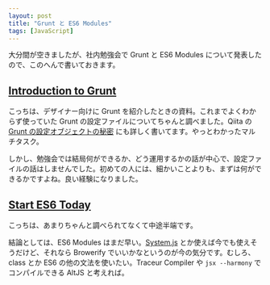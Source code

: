 ```yaml
---
layout: post
title: "Grunt と ES6 Modules"
tags: [JavaScript]
---
```


大分間が空きましたが、社内勉強会で Grunt と ES6 Modules について発表したので、このへんで書いておきます。

## [Introduction to Grunt](https://speakerdeck.com/shuhei/introduction-to-grunt)

こっちは、デザイナー向けに Grunt を紹介したときの資料。これまでよくわからず使っていた Grunt の設定ファイルについてちゃんと調べました。Qiita の[Grunt の設定オブジェクトの秘密](http://qiita.com/shuhei/items/1156a795903b55d6b0d7) にも詳しく書いてます。やっとわかったマルチタスク。

しかし、勉強会では結局何ができるか、どう運用するかの話が中心で、設定ファイルの話はしませんでした。初めての人には、細かいことよりも、まずは何ができるかですよね。良い経験になりました。

<script async class="speakerdeck-embed" data-id="39e78f00fade0131d88d6a0d18b48761" data-ratio="1.33333333333333" src="//speakerdeck.com/assets/embed.js"></script>

## [Start ES6 Today](https://speakerdeck.com/shuhei/start-es6-modules-today)

こっちは、あまりちゃんと調べられてなくて中途半端です。

結論としては、ES6 Modules はまだ早い。[System.js](https://github.com/systemjs/systemjs) とか使えば今でも使えそうだけど、それなら Browerify でいいかなというのが今の気分です。むしろ、class とか ES6 の他の文法を使いたい。Traceur Compiler や `jsx --harmony` でコンパイルできる AltJS と考えれば。

<script async class="speakerdeck-embed" data-id="b07645a0fadf0131d88c6a0d18b48761" data-ratio="1.33333333333333" src="//speakerdeck.com/assets/embed.js"></script>

